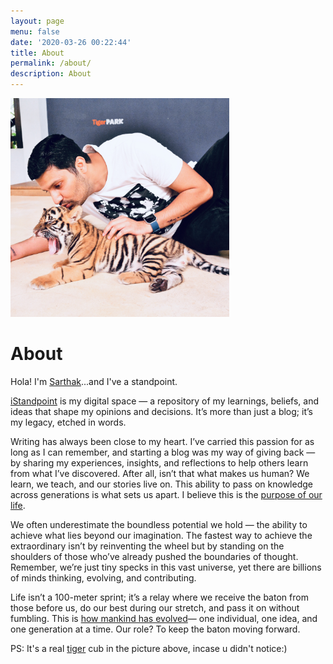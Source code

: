 ```yaml
---
layout: page
menu: false
date: '2020-03-26 00:22:44'
title: About
permalink: /about/
description: About
---
```

<img class="img-rounded" src="/assets/images/6.JPG" alt="Sarthak Garg" width="350">

# About

Hola! I'm [Sarthak](https://sarthakgarg.com/about_me.html)...and I've a standpoint. 

[iStandpoint](https://sarthakgarg.com) is my digital space — a repository of my learnings, beliefs, and ideas that shape my opinions and decisions. It’s more than just a blog; it’s my legacy, etched in words.

Writing has always been close to my heart. I’ve carried this passion for as long as I can remember, and starting a blog was my way of giving back — by sharing my experiences, insights, and reflections to help others learn from what I’ve discovered. After all, isn’t that what makes us human? We learn, we teach, and our stories live on. This ability to pass on knowledge across generations is what sets us apart. I believe this is the [purpose of our life](https://sarthakgarg.com/the-purpose-of-life/).

We often underestimate the boundless potential we hold — the ability to achieve what lies beyond our imagination. The fastest way to achieve the extraordinary isn’t by reinventing the wheel but by standing on the shoulders of those who’ve already pushed the boundaries of thought. Remember, we’re just tiny specks in this vast universe, yet there are billions of minds thinking, evolving, and contributing.

Life isn’t a 100-meter sprint; it’s a relay where we receive the baton from those before us, do our best during our stretch, and pass it on without fumbling. This is [how mankind has evolved](https://sarthakgarg.com/how-to-stay-employable-in-the-age-of-automation/)— one individual, one idea, and one generation at a time. Our role? To keep the baton moving forward.

PS: It's a real [tiger](http://tigerpark.co.th/) cub in the picture above, incase u didn't notice:)
